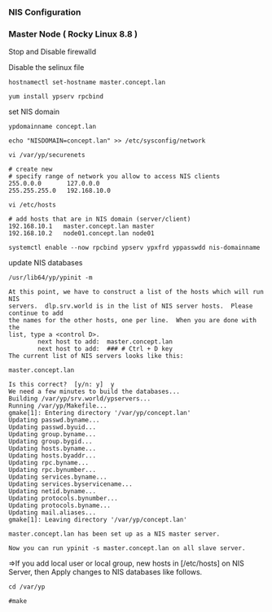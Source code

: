 ### NIS Configuration

### Master Node ( Rocky Linux 8.8 )
Stop and Disable firewalld

Disable the selinux file
```
hostnamectl set-hostname master.concept.lan
```
```
yum install ypserv rpcbind
```

set NIS domain
```
ypdomainname concept.lan
```
```
echo "NISDOMAIN=concept.lan" >> /etc/sysconfig/network
```
```
vi /var/yp/securenets
```
```
# create new
# specify range of network you allow to access NIS clients
255.0.0.0       127.0.0.0
255.255.255.0   192.168.10.0
```
```
vi /etc/hosts
```
```
# add hosts that are in NIS domain (server/client)
192.168.10.1   master.concept.lan master
192.168.10.2   node01.concept.lan node01
```
```
systemctl enable --now rpcbind ypserv ypxfrd yppasswdd nis-domainname
```
update NIS databases
```
/usr/lib64/yp/ypinit -m
```
```
At this point, we have to construct a list of the hosts which will run NIS
servers.  dlp.srv.world is in the list of NIS server hosts.  Please continue to add
the names for the other hosts, one per line.  When you are done with the
list, type a <control D>.
        next host to add:  master.concept.lan
        next host to add:  ### # Ctrl + D key
The current list of NIS servers looks like this:

master.concept.lan

Is this correct?  [y/n: y]  y
We need a few minutes to build the databases...
Building /var/yp/srv.world/ypservers...
Running /var/yp/Makefile...
gmake[1]: Entering directory '/var/yp/concept.lan'
Updating passwd.byname...
Updating passwd.byuid...
Updating group.byname...
Updating group.bygid...
Updating hosts.byname...
Updating hosts.byaddr...
Updating rpc.byname...
Updating rpc.bynumber...
Updating services.byname...
Updating services.byservicename...
Updating netid.byname...
Updating protocols.bynumber...
Updating protocols.byname...
Updating mail.aliases...
gmake[1]: Leaving directory '/var/yp/concept.lan'

master.concept.lan has been set up as a NIS master server.

Now you can run ypinit -s master.concept.lan on all slave server.
```
=>If you add local user or local group, new hosts in [/etc/hosts] on NIS Server, then Apply changes to NIS databases like follows.
```
cd /var/yp
```
```
#make
```

